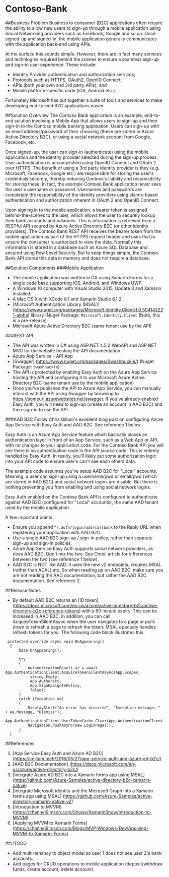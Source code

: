 # Contoso-Bank
##Business Problem
Business to consumer (B2C) applications often require the ability to allow new users to sign-up through a mobile application using Social Networking providers such as Facebook, Google and so on. Once signed-up and signed-in, the mobile application generally communicates with the application back-end using APIs.

At the surface this sounds simple. However, there are in fact many services and technlogies required behind the scenes to ensure a seamless sign-up and sign-in user experience. These include:

- Identity Provider authentication and authorization services;
- Protocols such as HTTPS, OAuth2, OpenID Connect;
- APIs (both your own and 3rd party APIs); and 
- Mobile platform-specific code (iOS, Android etc.). 

Fortunately Microsoft has put together a suite of tools and services to make developing end-to-end B2C applications easier.

##Solution Overview
The Contoso Bank application is an example, end-to-end solution involving a Mobile App that allows users to sign-up and then sign-in to the Contoso mobile banking application. Users can sign-up with an email address/password of their choosing (these are stored in Azure Active Directory B2C), or using a social network account from Google, Facebook, etc. 

Once signed-up, the user can sign-in (authenticate) using the mobile application and the identity provider selected during the sign-up process. User authentication is accomplished using OpenID Connect and OAuth 2 over HTTPS. The benefit of using a 3rd party identity provider is they (e.g. Microsoft, Facebook, Google etc.) are responsible for storing the user's credentials securely, thereby reducing Contoso's liability and responsibility for storing these. In fact, the example Contoso Bank application never sees the user's username or password. Usernames and passwords are completely the responsibility of the identity providers using claims-based authentication and authorization inherent in OAuth 2 and OpenID Connect. 

Upon signing in to the mobile application, a bearer token is assigned behind-the-scenes to the user, which allows the user to securely lookup their bank accounts and balances. This is information is retrieved from a RESTful API secured by Azure Active Directory B2C (or other identity providers). The Contoso Bank REST API receives the bearer token from the mobile application as part of the HTTPS request header and uses that to ensure the consumer is authorized to view the data. Normally this information is stored in a database such as Azure SQL Database and secured using Row Level Security. But to keep things simple, the Contoso Bank API stores this data in memory and does not require a database.

##Solution Components
###Mobile Application
- The mobile application was written in C# using Xamarin.Forms for a single code base supporting iOS, Android, and Windows UWP.
- A Windows 10 computer with Visual Studio 2015, Update 3 and Xamarin installed.
- A Mac OS X with XCode 8.1 and Xamarin Studio 6.1.2
- [Microsoft Authentication Library (MSAL)] (https://www.nuget.org/packages/Microsoft.Identity.Client/1.0.304142221-alpha) library (Nuget Package: ```Microsoft.Identity.Client``` (Note, this is a pre-release)
- Microsoft Azure Active Directory B2C (same tenant use by the API)

###REST API
- The API was written in C# using ASP.NET 4.5.2 WebAPI and ASP.NET MVC for the website hosting the API documentation.
- Azure App Service - API App
- [Swagger] (https://www.nuget.org/packages/Swashbuckle/) (Nuget Package: ```Swashbuckle```)
- The API is protected by enabling Easy Auth on the Azure App Service hosting the API and configuring it to use Microsoft Azure Active Directory B2C (same tenant use by the mobile application)
- Once you've published the API to Azure App Service, you can manually interact with the API using Swagger by browsing to https://someurl.azurewebsites.net/swagger. If you've already enabled Easy Auth, you will need to sign-up (create an account in AAD B2C) and then sign-in to use the API. 

###AAD B2C
Follow Chris Gillum's excellent blog post on configuring Azure App Service with Easy Auth and AAD B2C. See reference 1 below. 

Easy Auth is an Azure App Service feature which basically places an authentication layer in front of an App Service, such as a Web App or API, with no changes to your application code. For the Contoso Bank API you will see there is no authentication code in the API source code. This is entirely handled by Easy Auth. In reality, you'll likely put some authorization logic into your API code to ensure user's can't see each others data. 

The example code assumes you've setup AAD B2C for "Local" accounts. Meaning, a user can sign-up using a username/pwd or email/pwd (which are stored in AAD B2C) and social network logins are disable. But there is nothing preventing you from enabling and using social network logins.

Easy Auth enabled on the Contoso Bank API is configured to authenticate against AAD B2C (configured for "Local" accounts), the same AAD tenant used by the mobile application. 

A few important points:
- Ensure you append ```“/.auth/login/aad/callback``` to the Reply URL when registering your application with AAD B2C.
- Use a single AAD B2C sign-up / sign-in policy, rather than separate sign-up and sign-in policies.
- Azure App Service Easy Auth supports social network providers, as does AAD B2C. Don't mix the two. See Chris' article for differences between the two (see reference 1 below).
- AAD B2C is NOT like AAD. It uses the new v2 endpoints, requires MSAL (rather than ADAL) etc. So when reading up on AAD B2C, make sure you are not reading the AAD documentation, but rather the AAD B2C documentation. See reference 2.

##Release Notes
- By default AAD B2C returns an [ID token] (https://docs.microsoft.com/en-us/azure/active-directory-b2c/active-directory-b2c-reference-tokens) with a 60 minute expiry. This can be increased in AAD B2C. In addition, you can call AcquireTokenSilentAsync when the user navigates to a page or pulls down to refresh a page to refresh the token. MSAL opaquely handles refresh tokens for you. The following code block illustrates this.

```
 protected override async void OnAppearing()
  {
      base.OnAppearing();

      try
      {
          AuthenticationResult ar = await App.AuthenticationClient.AcquireTokenSilentAsync(App.Scopes,
           string.Empty,
           App.Authority,
           App.SignUpSignInPolicy,
           false);
      }
      catch (Exception ee)
      {
          DisplayAlert("An error has occurred", "Exception message: " + ee.Message, "Dismiss");
          App.AuthenticationClient.UserTokenCache.Clear(App.AuthenticationClient.ClientId);
          Navigation.PushAsync(new LoginPage());
      }
  }
```

##References
1. [App Service Easy Auth and Azure AD B2C] (https://cgillum.tech/2016/05/27/app-service-auth-and-azure-ad-b2c/)
2. [AAD B2C Documentation] (https://docs.microsoft.com/en-us/azure/active-directory-b2c/)
3. [Integrate Azure AD B2C into a Xamarin forms app using MSAL] (https://github.com/Azure-Samples/active-directory-b2c-xamarin-native)
4. [Integrate Microsoft identity and the Microsoft Graph into a Xamarin forms app using MSAL] (https://github.com/Azure-Samples/active-directory-xamarin-native-v2)
5. [Introduction to MVVM] (https://channel9.msdn.com/Shows/XamarinShow/Introduction-to-MVVM)
6. [Applying MVVM to Xamarin Forms] (https://channel9.msdn.com/Blogs/MVP-Windows-Dev/Applying-MVVM-to-Xamarin-Forms)

##//TODO
- Add multi-tenancy to object model so user 1 does not see user 2's bank accounts.
- Add pages for CRUD operations to mobile application (deposit/withdraw funds, create account, delete account).
